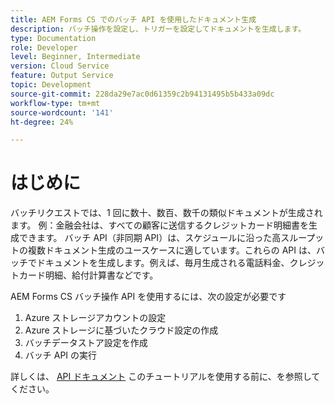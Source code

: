 ```yaml
---
title: AEM Forms CS でのバッチ API を使用したドキュメント生成
description: バッチ操作を設定し、トリガーを設定してドキュメントを生成します。
type: Documentation
role: Developer
level: Beginner, Intermediate
version: Cloud Service
feature: Output Service
topic: Development
source-git-commit: 228da29e7ac0d61359c2b94131495b5b433a09dc
workflow-type: tm+mt
source-wordcount: '141'
ht-degree: 24%

---
```


# はじめに

バッチリクエストでは、1 回に数十、数百、数千の類似ドキュメントが生成されます。 例：金融会社は、すべての顧客に送信するクレジットカード明細書を生成できます。
バッチ API（非同期 API）は、スケジュールに沿った高スループットの複数ドキュメント生成のユースケースに適しています。これらの API は、バッチでドキュメントを生成します。例えば、毎月生成される電話料金、クレジットカード明細、給付計算書などです。

AEM Forms CS バッチ操作 API を使用するには、次の設定が必要です

1. Azure ストレージアカウントの設定
1. Azure ストレージに基づいたクラウド設定の作成
1. バッチデータストア設定を作成
1. バッチ API の実行

詳しくは、 [API ドキュメント](https://experienceleague.corp.adobe.com/docs/experience-manager-cloud-service/assets/batch-api.yaml?lang=en) このチュートリアルを使用する前に、を参照してください。




